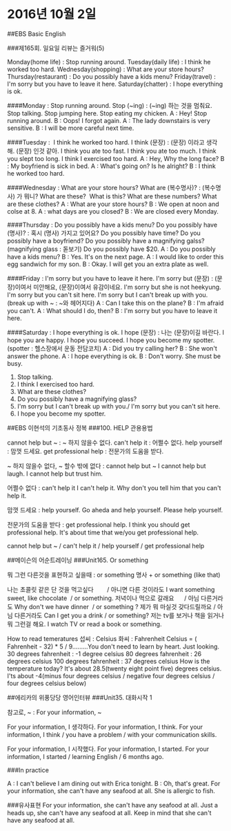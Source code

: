 # 2016년 10월 2일
##EBS Basic English

###제165회. 일요일 리뷰는 즐거워(5)

Monday(home life) : Stop running around.
Tuesday(daily life) : I think he worked too hard.
Wednesday(shopping) : What are your store hours?
Thursday(restaurant) : Do you possibly have a kids menu?
Friday(travel) : I'm sorry but you have to leave it here.
Saturday(chatter) : I hope everything is ok.

####Monday : Stop running around.
Stop (~ing) : (~ing) 하는 것을 멈춰요.
Stop talking.
Stop jumping here.
Stop eating my chicken.
A : Hey! Stop running around.
B : Oops! I forgot again.
A : The lady downstairs is very sensitive.
B : I will be more careful next time.

####Tuesday :  I think he worked too hard.
I think (문장) : (문장) 이라고 생각해. (문장) 인것 같아.
I think you ate too fast.
I think you ate too much.
I think you slept too long.
I think I exercised too hard.
A : Hey, Why the long face?
B : My boyfriend is sick in bed.
A : What's going on? Is he alright?
B : I think he worked too hard.

####Wednesday : What are your store hours?
What are (복수명사)? : (복수명사) 가 뭐니?
What are these?  What is this?
What are these numbers?
What are these clothes?
A : What are your store hours?
B : We open at noon and colse at 8.
A : what days are you closed?
B : We are closed every Monday.

####Thursday : Do you possibly have a kids menu?
Do you possibly have (명사)? : 혹시 (명사) 가지고 있어요?
Do you possibly have time?
Do you possibly have a boyfriend?
Do you possibly have a magnifying galss? (magnifying glass : 돋보기)
Do you possibly have $20.
A : Do you possibly have a kids menu?
B : Yes. It's on the next page.
A : I would like to order this egg sandwich for my son.
B : Okay. I will get you an extra plate as well.

####Friday : I'm sorry but you have to leave it here.
I'm sorry but (문장) : (문장)이여서 미안해요, (문장)이여서 유감이네요.
I'm sorry but she is not heekyung.
I'm sorry but you can't sit here.
I'm sorry but I can't break up with you. (break up with ~ : ~와 헤어지다)
A : Can I take this on the plane?
B : I'm afraid you can't.
A : What should I do, then?
B : I'm sorry but you have to leave it here.

####Saturday : I hope everything is ok.
I hope (문장) : 나는 (문장)이길 바란다.
I hope you are happy.
I hope you succeed.
I hope you become my spotter. (spotter : 헬스장에서 운동 전담코치)
A : Did you try calling her?
B : She won't answer the phone.
A : I hope everything is ok.
B : Don't worry. She must be busy.

1. Stop talking.
2. I think I exercised too hard.
3. What are these clothes?
4. Do you possibly have a magnifying glass?
5. I'm sorry but I can't break up with you./ I'm sorry but you can't sit here.
6. I hope you become my spotter.


##EBS 이현석의 기초동사 정복
###100. HELP 관용용법

cannot help but ~ : ~ 하지 않을수 없다.
can't help it : 어쩔수 없다.
help yourself : 맘껏 드세요.
get professional help : 전문가의 도움을 받다.

~ 하지 않을수 없다, ~ 할수 밖에 없다 : cannot help but ~
I cannot help but laugh.
I cannot help but trust him.

어쩔수 없다 : can't help it
I can't help it.
Why don't you tell him that you can't help it.

맘껏 드세요 : help yourself.
Go aheda and help yourself.
Please help yourself.

전문가의 도움을 받다 : get professional help.
I think you should get professional help.
It's about time that we/you get professional help.

cannot help but ~ / can't help it / help yourself / get professional help

##메이슨의 어순트레이닝
###Unit165. Or something

뭐 그런 다른것을 표현하고 싶을때 : or something
명사 + or something (like that)

나는 초콜릿 같은 단 것을 먹고싶다        / 아니면 다른 것이라도
I want something sweet, like chocolate  / or something.
저녁이나 먹으로 갈래요      / 아님 다른거라도
Why don't we have dinner  / or something ?
제가 뭐 마실것 갖다드릴까요 / 아님 다른거라도
Can I get you a drink / or something?
저는 tv를 보거나 책을 읽거나 뭐 그런걸 해요.
I watch TV or read a book or something.

How to read temeratures
섭씨 : Celsius
화씨 : Fahrenheit
Celsius = ( Fahrenheit - 32) * 5 / 9.........You don't need to learn by heart. Just looking.
30 degrees fahrenheit : -1 degree celsius
80 degrees fahrenheit : 26 degrees celsius
100 degrees fahrenheit : 37 degrees celsius
How is the temperature today?
It's about 28.5(twenty eight point five) degrees celsius.
I'ts about -4(minus four degrees celsius / negative four degrees celsius / four degrees celsius below)


##에리카의 위풍당당 영어인터뷰
###Unit35. 대화시작 1

참고로, ~ : For your information, ~

For your information, I 생각하다.
For your information, I think.
For your information, I think / you have a problem / with your communication skills.

For your information, I 시작했다.
For your information, I started.
For your information, I started / learning English / 6 months ago.

###In practice

A : I can't believe I am dining out with Erica tonight.
B : Oh, that's great. For your information, she can't have any seafood at all. She is allergic to fish.

###유사표현
For your information, she can't have any seafood at all.
Just a heads up, she can't have any seafood at all.
Keep in mind that she can't have any seafood at all.
